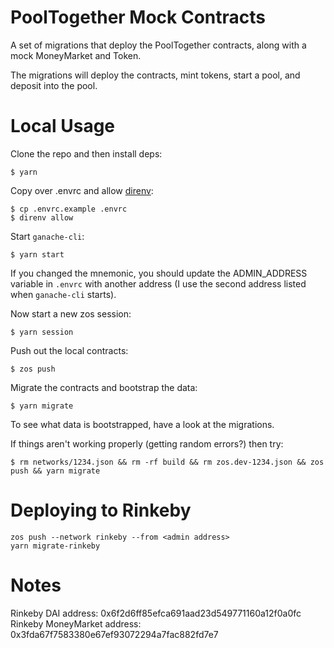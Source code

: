 # PoolTogether Mock Contracts

A set of migrations that deploy the PoolTogether contracts, along with a mock MoneyMarket and Token.

The migrations will deploy the contracts, mint tokens, start a pool, and deposit into the pool.

# Local Usage

Clone the repo and then install deps:

```
$ yarn
```

Copy over .envrc and allow [direnv](https://direnv.net/):

```
$ cp .envrc.example .envrc
$ direnv allow
```

Start `ganache-cli`:

```
$ yarn start
```

If you changed the mnemonic, you should update the ADMIN_ADDRESS variable in `.envrc` with another address (I use the second address listed when `ganache-cli` starts).

Now start a new zos session:

```
$ yarn session
```

Push out the local contracts:

```
$ zos push
```

Migrate the contracts and bootstrap the data:

```
$ yarn migrate
```

To see what data is bootstrapped, have a look at the migrations.

If things aren't working properly (getting random errors?) then try:

```
$ rm networks/1234.json && rm -rf build && rm zos.dev-1234.json && zos push && yarn migrate
```


# Deploying to Rinkeby

```
zos push --network rinkeby --from <admin address>
yarn migrate-rinkeby
```

# Notes

Rinkeby DAI address: 0x6f2d6ff85efca691aad23d549771160a12f0a0fc
Rinkeby MoneyMarket address: 0x3fda67f7583380e67ef93072294a7fac882fd7e7

